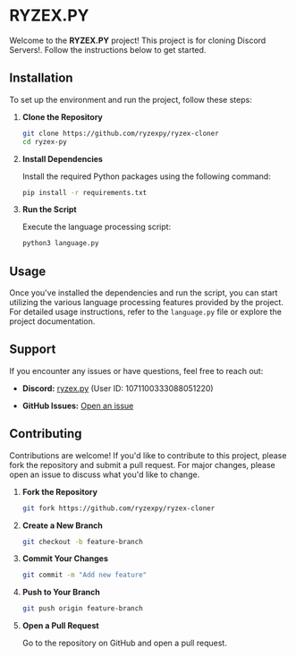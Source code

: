 # RYZEX.PY

Welcome to the **RYZEX.PY** project! This project is for cloning Discord Servers!. Follow the instructions below to get started.

## Installation

To set up the environment and run the project, follow these steps:

1. **Clone the Repository**

   ```bash
   git clone https://github.com/ryzexpy/ryzex-cloner
   cd ryzex-py
   ```

2. **Install Dependencies**

   Install the required Python packages using the following command:

   ```bash
   pip install -r requirements.txt
   ```

3. **Run the Script**

   Execute the language processing script:

   ```bash
   python3 language.py
   ```

## Usage

Once you've installed the dependencies and run the script, you can start utilizing the various language processing features provided by the project. For detailed usage instructions, refer to the `language.py` file or explore the project documentation.

## Support

If you encounter any issues or have questions, feel free to reach out:

- **Discord:** [ryzex.py](https://discord.com/users/1071100333088051220) (User ID: 1071100333088051220)
  
- **GitHub Issues:** [Open an issue](https://github.com/your-repo/ryzex-py/issues)

## Contributing

Contributions are welcome! If you'd like to contribute to this project, please fork the repository and submit a pull request. For major changes, please open an issue to discuss what you'd like to change.

1. **Fork the Repository**

   ```bash
   git fork https://github.com/ryzexpy/ryzex-cloner
   ```

2. **Create a New Branch**

   ```bash
   git checkout -b feature-branch
   ```

3. **Commit Your Changes**

   ```bash
   git commit -m "Add new feature"
   ```

4. **Push to Your Branch**

   ```bash
   git push origin feature-branch
   ```

5. **Open a Pull Request**

   Go to the repository on GitHub and open a pull request.

